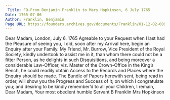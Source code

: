 ```yaml
---
 Title: FO-From Benjamin Franklin to Mary Hopkinson, 6 July 1765
Date: 1765-07-06
Author: Franklin, Benjamin
Page URL: https://founders.archives.gov/documents/Franklin/01-12-02-0098
---
```


Dear Madam,
London, July 6. 1765
Agreable to your Request when I last had the Pleasure of seeing you, I did, soon after my Arrival here, begin an Enquiry after your Family. My Friend, Mr. Burrow, Vice President of the Royal Society, kindly undertook to assist me in it, than whom there could not be a fitter Person, as he delights in such Disquisitions, and being moreover a considerable Law-Officer, viz. Master of the Crown-Office in the King’s Bench, he could readily obtain Access to the Records and Places where the Enquiry should be made. The Bundle of Papers herewith sent, being read in order, will show you the Progress and Success of it; on which I congratulate you; and desiring to be kindly remember’d to all your Children, I remain, Dear Madam, Your most obedient humble Servant
B Franklin
Mrs Hopkinson

